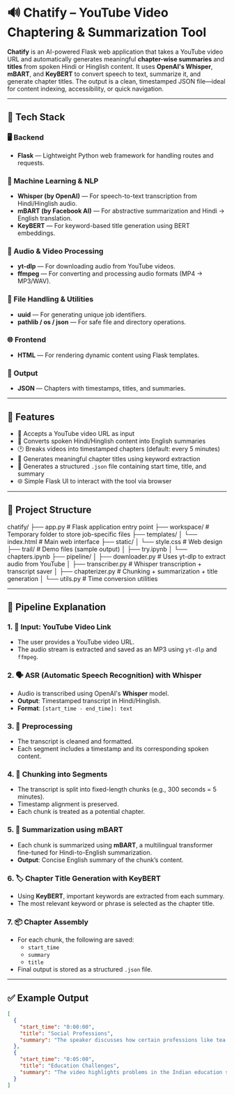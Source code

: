 # 🔊 Chatify – YouTube Video Chaptering & Summarization Tool

**Chatify** is an AI-powered Flask web application that takes a YouTube video URL and automatically generates meaningful **chapter-wise summaries** and **titles** from spoken Hindi or Hinglish content. It uses **OpenAI's Whisper**, **mBART**, and **KeyBERT** to convert speech to text, summarize it, and generate chapter titles. The output is a clean, timestamped JSON file—ideal for content indexing, accessibility, or quick navigation.

---

## 🧰 Tech Stack

### 🖥️ Backend
- **Flask** — Lightweight Python web framework for handling routes and requests.

### 🧠 Machine Learning & NLP
- **Whisper (by OpenAI)** — For speech-to-text transcription from Hindi/Hinglish audio.
- **mBART (by Facebook AI)** — For abstractive summarization and Hindi → English translation.
- **KeyBERT** — For keyword-based title generation using BERT embeddings.

### 🎥 Audio & Video Processing
- **yt-dlp** — For downloading audio from YouTube videos.
- **ffmpeg** — For converting and processing audio formats (MP4 → MP3/WAV).

### 📁 File Handling & Utilities
- **uuid** — For generating unique job identifiers.
- **pathlib / os / json** — For safe file and directory operations.

### 🌐 Frontend
- **HTML** — For rendering dynamic content using Flask templates.

### 📝 Output
- **JSON** — Chapters with timestamps, titles, and summaries.

---

## 🚀 Features

- 🎥 Accepts a YouTube video URL as input  
- 🧠 Converts spoken Hindi/Hinglish content into English summaries  
- 🕐 Breaks videos into timestamped chapters (default: every 5 minutes)  
- 📝 Generates meaningful chapter titles using keyword extraction  
- 📁 Generates a structured `.json` file containing start time, title, and summary  
- 🌐 Simple Flask UI to interact with the tool via browser  

---

## 📂 Project Structure

chatify/
├── app.py # Flask application entry point
├── workspace/ # Temporary folder to store job-specific files
├── templates/
│ └── index.html # Main web interface
├── static/
│ └── style.css # Web design
├── trail/ # Demo files (sample output)
│ ├── try.ipynb
│ └── chapters.ipynb
├── pipeline/
│ ├── downloader.py # Uses yt-dlp to extract audio from YouTube
│ ├── transcriber.py # Whisper transcription + transcript saver
│ ├── chapterizer.py # Chunking + summarization + title generation
│ └── utils.py # Time conversion utilities


---

## 🔧 Pipeline Explanation

### 1. 🎥 Input: YouTube Video Link
- The user provides a YouTube video URL.
- The audio stream is extracted and saved as an MP3 using `yt-dlp` and `ffmpeg`.

### 2. 🗣️ ASR (Automatic Speech Recognition) with Whisper
- Audio is transcribed using OpenAI's **Whisper** model.
- **Output**: Timestamped transcript in Hindi/Hinglish.
- **Format**: `[start_time - end_time]: text`

### 3. 🧹 Preprocessing
- The transcript is cleaned and formatted.
- Each segment includes a timestamp and its corresponding spoken content.

### 4. 🧩 Chunking into Segments
- The transcript is split into fixed-length chunks (e.g., 300 seconds = 5 minutes).
- Timestamp alignment is preserved.
- Each chunk is treated as a potential chapter.

### 5. 🧠 Summarization using mBART
- Each chunk is summarized using **mBART**, a multilingual transformer fine-tuned for Hindi-to-English summarization.
- **Output**: Concise English summary of the chunk’s content.

### 6. 🏷️ Chapter Title Generation with KeyBERT
- Using **KeyBERT**, important keywords are extracted from each summary.
- The most relevant keyword or phrase is selected as the chapter title.

### 7. 📦 Chapter Assembly
- For each chunk, the following are saved:
  - `start_time`
  - `summary`
  - `title`
- Final output is stored as a structured `.json` file.

---

## ✅ Example Output

```json
[
  {
    "start_time": "0:00:00",
    "title": "Social Professions",
    "summary": "The speaker discusses how certain professions like tea vendors, garbage collectors, and dancers are perceived with bias in Indian society..."
  },
  {
    "start_time": "0:05:00",
    "title": "Education Challenges",
    "summary": "The video highlights problems in the Indian education system including outdated curriculum, exam pressure, and limited access in rural areas..."
  }
]
